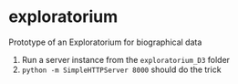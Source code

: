 # exploratorium

Prototype of an Exploratorium for biographical data

1. Run a server instance from the `exploratorium_D3` folder
2. `python -m SimpleHTTPServer 8000` should do the trick

